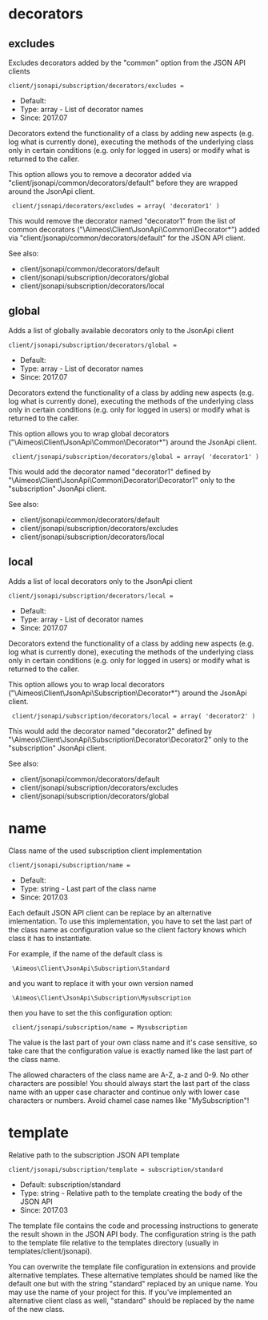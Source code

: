 
# decorators
## excludes

Excludes decorators added by the "common" option from the JSON API clients

```
client/jsonapi/subscription/decorators/excludes = 
```

* Default: 
* Type: array - List of decorator names
* Since: 2017.07

Decorators extend the functionality of a class by adding new aspects
(e.g. log what is currently done), executing the methods of the underlying
class only in certain conditions (e.g. only for logged in users) or
modify what is returned to the caller.

This option allows you to remove a decorator added via
"client/jsonapi/common/decorators/default" before they are wrapped
around the JsonApi client.

```
 client/jsonapi/decorators/excludes = array( 'decorator1' )
```

This would remove the decorator named "decorator1" from the list of
common decorators ("\Aimeos\Client\JsonApi\Common\Decorator\*") added via
"client/jsonapi/common/decorators/default" for the JSON API client.

See also:

* client/jsonapi/common/decorators/default
* client/jsonapi/subscription/decorators/global
* client/jsonapi/subscription/decorators/local

## global

Adds a list of globally available decorators only to the JsonApi client

```
client/jsonapi/subscription/decorators/global = 
```

* Default: 
* Type: array - List of decorator names
* Since: 2017.07

Decorators extend the functionality of a class by adding new aspects
(e.g. log what is currently done), executing the methods of the underlying
class only in certain conditions (e.g. only for logged in users) or
modify what is returned to the caller.

This option allows you to wrap global decorators
("\Aimeos\Client\JsonApi\Common\Decorator\*") around the JsonApi
client.

```
 client/jsonapi/subscription/decorators/global = array( 'decorator1' )
```

This would add the decorator named "decorator1" defined by
"\Aimeos\Client\JsonApi\Common\Decorator\Decorator1" only to the
"subscription" JsonApi client.

See also:

* client/jsonapi/common/decorators/default
* client/jsonapi/subscription/decorators/excludes
* client/jsonapi/subscription/decorators/local

## local

Adds a list of local decorators only to the JsonApi client

```
client/jsonapi/subscription/decorators/local = 
```

* Default: 
* Type: array - List of decorator names
* Since: 2017.07

Decorators extend the functionality of a class by adding new aspects
(e.g. log what is currently done), executing the methods of the underlying
class only in certain conditions (e.g. only for logged in users) or
modify what is returned to the caller.

This option allows you to wrap local decorators
("\Aimeos\Client\JsonApi\Subscription\Decorator\*") around the JsonApi
client.

```
 client/jsonapi/subscription/decorators/local = array( 'decorator2' )
```

This would add the decorator named "decorator2" defined by
"\Aimeos\Client\JsonApi\Subscription\Decorator\Decorator2" only to the
"subscription" JsonApi client.

See also:

* client/jsonapi/common/decorators/default
* client/jsonapi/subscription/decorators/excludes
* client/jsonapi/subscription/decorators/global

# name

Class name of the used subscription client implementation

```
client/jsonapi/subscription/name = 
```

* Default: 
* Type: string - Last part of the class name
* Since: 2017.03

Each default JSON API client can be replace by an alternative imlementation.
To use this implementation, you have to set the last part of the class
name as configuration value so the client factory knows which class it
has to instantiate.

For example, if the name of the default class is

```
 \Aimeos\Client\JsonApi\Subscription\Standard
```

and you want to replace it with your own version named

```
 \Aimeos\Client\JsonApi\Subscription\Mysubscription
```

then you have to set the this configuration option:

```
 client/jsonapi/subscription/name = Mysubscription
```

The value is the last part of your own class name and it's case sensitive,
so take care that the configuration value is exactly named like the last
part of the class name.

The allowed characters of the class name are A-Z, a-z and 0-9. No other
characters are possible! You should always start the last part of the class
name with an upper case character and continue only with lower case characters
or numbers. Avoid chamel case names like "MySubscription"!


# template

Relative path to the subscription JSON API template

```
client/jsonapi/subscription/template = subscription/standard
```

* Default: subscription/standard
* Type: string - Relative path to the template creating the body of the JSON API
* Since: 2017.03

The template file contains the code and processing instructions
to generate the result shown in the JSON API body. The
configuration string is the path to the template file relative
to the templates directory (usually in templates/client/jsonapi).

You can overwrite the template file configuration in extensions and
provide alternative templates. These alternative templates should be
named like the default one but with the string "standard" replaced by
an unique name. You may use the name of your project for this. If
you've implemented an alternative client class as well, "standard"
should be replaced by the name of the new class.
